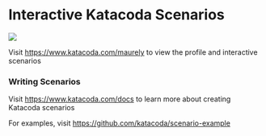 # Interactive Katacoda Scenarios

[![](http://shields.katacoda.com/katacoda/maurely/count.svg)](https://www.katacoda.com/maurely "Get your profile on Katacoda.com")

Visit https://www.katacoda.com/maurely to view the profile and interactive scenarios

### Writing Scenarios
Visit https://www.katacoda.com/docs to learn more about creating Katacoda scenarios

For examples, visit https://github.com/katacoda/scenario-example
